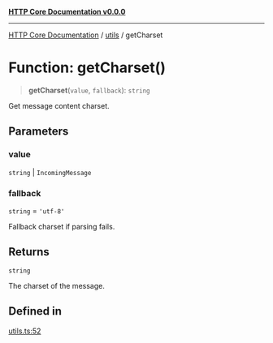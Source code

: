 [**HTTP Core Documentation v0.0.0**](../../README.md)

***

[HTTP Core Documentation](../../modules.md) / [utils](../README.md) / getCharset

# Function: getCharset()

> **getCharset**(`value`, `fallback`): `string`

Get message content charset.

## Parameters

### value

`string` | `IncomingMessage`

### fallback

`string` = `'utf-8'`

Fallback charset if parsing fails.

## Returns

`string`

The charset of the message.

## Defined in

[utils.ts:52](https://github.com/stonemjs/http-core/blob/a162480c16327760396238c341daab61793d5440/src/utils.ts#L52)
